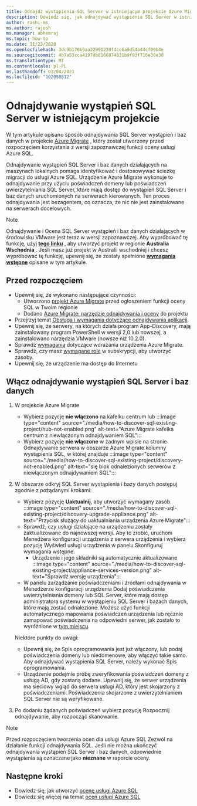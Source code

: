 ```yaml
---
title: Odnajdź wystąpienia SQL Server w istniejącym projekcie Azure Migrate
description: Dowiedz się, jak odnajdywać wystąpienia SQL Server w istniejącym Azure Migrate projekcie.
author: rashi-ms
ms.author: rajosh
ms.manager: abhemraj
ms.topic: how-to
ms.date: 11/23/2020
ms.openlocfilehash: 3dc9b178b9aa22991230f4cc6a9d54b44cf09b4e
ms.sourcegitcommit: 4b7a53cca4197db8166874831b9f93f716e38e30
ms.translationtype: MT
ms.contentlocale: pl-PL
ms.lasthandoff: 03/04/2021
ms.locfileid: "102098812"
---
```

# <a name="discover-sql-server-instances-in-an-existing-project"></a>Odnajdywanie wystąpień SQL Server w istniejącym projekcie 

W tym artykule opisano sposób odnajdywania SQL Server wystąpień i baz danych w projekcie [Azure Migrate](./migrate-services-overview.md) , który został utworzony przed rozpoczęciem korzystania z wersji zapoznawczej funkcji oceny usługi Azure SQL.

Odnajdywanie wystąpień SQL Server i baz danych działających na maszynach lokalnych pomaga identyfikować i dostosowywać ścieżkę migracji do usługi Azure SQL. Urządzenie Azure Migrate wykonuje to odnajdywanie przy użyciu poświadczeń domeny lub poświadczeń uwierzytelniania SQL Server, które mają dostęp do wystąpień SQL Server i baz danych uruchomionych na serwerach kierowanych. Ten proces odnajdywania jest bezagentem, co oznacza, że nic nie jest zainstalowane na serwerach docelowych.

> [!Note]
> Odnajdywanie i Ocena SQL Server wystąpień i baz danych działających w środowisku VMware jest teraz w wersji zapoznawczej. Aby wypróbować tę funkcję, użyj [**tego linku**](https://aka.ms/AzureMigrate/SQL) , aby utworzyć projekt w regionie **Australia Wschodnia** . Jeśli masz już projekt w Australii wschodniej i chcesz wypróbować tę funkcję, upewnij się, że zostały spełnione [**wymagania wstępne**](how-to-discover-sql-existing-project.md) opisane w tym artykule.

## <a name="before-you-start"></a>Przed rozpoczęciem

- Upewnij się, że wykonano następujące czynności: 
    - Utworzono [projekt Azure Migrate](./create-manage-projects.md) przed ogłoszeniem funkcji oceny SQL w Twoim regionie
    - Dodano [Azure Migrate: narzędzie odnajdywania i oceny](./how-to-assess.md) do projektu
- Przejrzyj temat [Obsługa i wymagania dotyczące odnajdywania aplikacji](./migrate-support-matrix-vmware.md#vmware-requirements).
-  Upewnij się, że serwery, na których działa program App-Discovery, mają zainstalowany program PowerShell w wersji 2,0 lub nowszej, a zainstalowano narzędzia VMware (nowsze niż 10.2.0).
- Sprawdź [wymagania](./migrate-appliance.md) dotyczące wdrażania urządzenia Azure Migrate.
- Sprawdź, czy masz [wymagane role](./create-manage-projects.md#verify-permissions) w subskrypcji, aby utworzyć zasoby.
- Upewnij się, że urządzenie ma dostęp do Internetu

## <a name="enable-discovery-of-sql-server-instances-and-databases"></a>Włącz odnajdywanie wystąpień SQL Server i baz danych

1. W projekcie Azure Migrate
    - Wybierz pozycję **nie włączono** na kafelku centrum lub   :::image type="content" source="./media/how-to-discover-sql-existing-project/hub-not-enabled.png" alt-text="Azure Migrate kafelka centrum z niewłączonym odnajdywaniem SQL":::
    - Wybierz pozycję **nie włączone** w żadnym wpisie na stronie Odnajdywanie serwera w obszarze Azure Migrate kolumny wystąpienia SQL, w której znajduje   :::image type="content" source="./media/how-to-discover-sql-existing-project/discovery-not-enabled.png" alt-text="się blok odnalezionych serwerów z niewłączonym odnajdywaniem SQL":::
2. W obszarze odkryj SQL Server wystąpienia i bazy danych postępuj zgodnie z pożądanymi krokami:
    - Wybierz pozycję **Uaktualnij**, aby utworzyć wymagany zasób.
        :::image type="content" source="./media/how-to-discover-sql-existing-project/discovery-upgrade-appliance.png" alt-text="Przycisk służący do uaktualniania urządzenia Azure Migrate":::
    - Sprawdź, czy usługi działające na urządzeniu zostały zaktualizowane do najnowszej wersji. Aby to zrobić, uruchom Menedżera konfiguracji urządzenia z serwera urządzenia i wybierz pozycję Wyświetl usługi urządzenia w panelu Skonfiguruj wymagania wstępne.
        - Urządzenie i jego składniki są automatycznie aktualizowane :::image type="content" source="./media/how-to-discover-sql-existing-project/appliance-services-version.png" alt-text="Sprawdź wersję urządzenia":::
    - W panelu zarządzanie poświadczeniami i źródłami odnajdywania w Menedżerze konfiguracji urządzenia Dodaj poświadczenia uwierzytelniania domeny lub SQL Server, które mają dostęp administratora systemu w wystąpieniu SQL Server i bazach danych, które mają zostać odnalezione. 
    Możesz użyć funkcji automatycznego mapowania poświadczeń urządzenia lub ręcznie zamapować poświadczenia na odpowiedni serwer, jak zostało to wyróżnione w [tym miejscu](https://review.docs.microsoft.com/azure/migrate/tutorial-discover-vmware?branch=release-migrate-sql-scenario#start-continuous-discovery).
        
    Niektóre punkty do uwagi:
    - Upewnij się, że Spis oprogramowania jest już włączony, lub podaj poświadczenia domeny lub niedomenowe, aby włączyć takie samo. Aby odnajdywać wystąpienia SQL Server, należy wykonać Spis oprogramowania.
    - Urządzenie podejmie próbę zweryfikowania poświadczeń domeny z usługą AD, gdy zostaną dodane. Upewnij się, że serwer urządzenia ma sieciowy wgląd do serwera usługi AD, który jest skojarzony z poświadczeniami. Poświadczenia skojarzone z uwierzytelnianiem SQL Server nie są weryfikowane. 

3. Po dodaniu żądanych poświadczeń wybierz pozycję Rozpocznij odnajdywanie, aby rozpocząć skanowanie.

> [!Note] 
>Przed rozpoczęciem tworzenia ocen dla usługi Azure SQL Zezwól na działanie funkcji odnajdywania SQL. Jeśli nie można ukończyć odnajdywania wystąpień SQL Server i baz danych, odpowiednie wystąpienia są oznaczane jako **nieznane** w raporcie oceny.

## <a name="next-steps"></a>Następne kroki

- Dowiedz się, jak utworzyć [ocenę usługi Azure SQL](./how-to-create-azure-sql-assessment.md)
- Dowiedz się więcej na temat [ocen usługi Azure SQL](./concepts-azure-sql-assessment-calculation.md)
